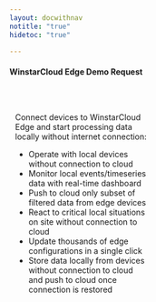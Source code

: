 ```yaml
---
layout: docwithnav
notitle: "true"
hidetoc: "true"

---
```


<h4 class="text-center pt-2 pb-2" style="width: 100%">WinstarCloud Edge Demo Request</h4>
<div style="display: flex;">
    <div style="width: 50%; margin: 30px 10px 0;">
        <div class="pricing-square-description">
            <p>Connect devices to WinstarCloud Edge and start processing data locally without internet connection:</p>
        </div>
        <ul>
            <li class="pricing-square-item">Operate with local devices without connection to cloud</li>
            <li class="pricing-square-item">Monitor local events/timeseries data with real-time dashboard</li>
            <li class="pricing-square-item">Push to cloud only subset of filtered data from edge devices</li>
            <li class="pricing-square-item">React to critical local situations on site without connection to cloud</li>
            <li class="pricing-square-item">Update thousands of edge configurations in a single click</li>
            <li class="pricing-square-item">Store data locally from devices without connection to cloud and push to cloud once connection is restored</li>
        </ul>
    </div>
    <div style="width: 50%; margin: 0 10px 0;">
        <div class="ml-form-embed"
             data-account="1017142:w0j5m5g7f5"
             data-form="1575980:e2f1u0">
        </div>
    </div>
</div>

<script type="text/javascript">
    (function(m,a,i,l,e,r){ m['MailerLiteObject']=e;function f(){
            var c={ a:arguments,q:[]};var r=this.push(c);return "number"!=typeof r?r:f.bind(c.q);}
            f.q=f.q||[];m[e]=m[e]||f.bind(f.q);m[e].q=m[e].q||f.q;r=a.createElement(i);
            var _=a.getElementsByTagName(i)[0];r.async=1;r.src=l+'?v'+(~~(new Date().getTime()/1000000));
            _.parentNode.insertBefore(r,_);})(window, document, 'script', 'https://static.mailerlite.com/js/universal.js', 'ml');
    
        var ml_account = ml('accounts', '1017142', 'w0j5m5g7f5', 'load');

    jqueryDefer(()=>{
        waitForForm()
    });

    function waitForForm() {
        let $form = jQuery('[action$="e2f1u0"]');
        if ($form.length) {
            $form
                .attr('id', 'Products_Edge_DemoRequestForm')
                .addClass('gtm_form');
        } else {
            setTimeout(function(){
                waitForForm();
            }, 150);
        }
    }
</script>
